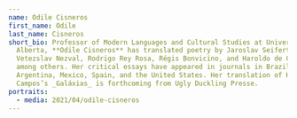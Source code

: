 ```yaml
---
name: Odile Cisneros
first_name: Odile
last_name: Cisneros
short_bio: Professor of Modern Languages and Cultural Studies at University of
  Alberta, **Odile Cisneros** has translated poetry by Jaroslav Seifert,
  Vetezslav Nezval, Rodrigo Rey Rosa, Régis Bonvicino, and Haroldo de Campos,
  among others. Her critical essays have appeared in journals in Brazil,
  Argentina, Mexico, Spain, and the United States. Her translation of Haroldo de
  Campos’s _Galáxias_ is forthcoming from Ugly Duckling Presse.
portraits:
  - media: 2021/04/odile-cisneros
---
```

